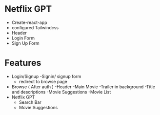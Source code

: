 # Netflix GPT

- Create-react-app
- configured Tailwindcss
- Header
- Login Form
- Sign Up Form

# Features

- Login/Signup
  -Signin/ signup form
  - redirect to browse page
- Browse ( After auth )
  -Header
  -Main Movie
  -Trailer in background
  -Title and descriptions
  -Movie Suggestions
  -Movie List
- Netflix GPT
  - Search Bar
  - Movie Suggestions
